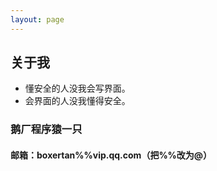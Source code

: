 ```yaml
---
layout: page
---
```


<h2 id="-">关于我</h2>
<ul>
<li>懂安全的人没我会写界面。</li>
<li>会界面的人没我懂得安全。</li>
</ul>
<h3 id="-">鹅厂程序猿一只</h3>
<h4 id="-boxertan-vip-qq-com-">邮箱：boxertan%%vip.qq.com（把%%改为@）</h4>

